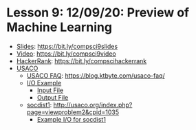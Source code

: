 # Lesson 9: 12/09/20: Preview of Machine Learning
* [Slides](https://bit.ly/compsci9slides): https://bit.ly/compsci9slides  
* [Video](https://bit.ly/compsci9video):  https://bit.ly/compsci9video
* [HackerRank](https://bit.ly/compscihackerrank): https://bit.ly/compscihackerrank
* [USACO](USACO)
    * [USACO FAQ](https://blog.ktbyte.com/usaco-faq/): https://blog.ktbyte.com/usaco-faq/
    * [I/O Example](USACO/usacoIO.java)
        * [Input File](USACO/test.in)
        * [Output File](USACO/test.out)
    * [socdist1](http://usaco.org/index.php?page=viewproblem2&cpid=1035): http://usaco.org/index.php?page=viewproblem2&cpid=1035
        * [Example I/O for socdist1](USACO/socdist1.java)